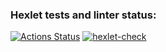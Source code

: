 ### Hexlet tests and linter status:
[![Actions Status](https://github.com/mrnion/devops-for-programmers-project-74/workflows/hexlet-check/badge.svg)](https://github.com/mrnion/devops-for-programmers-project-74/actions)
[![hexlet-check](https://github.com/mrnion/devops-for-programmers-project-74/actions/workflows/hexlet-check.yml/badge.svg)](https://github.com/mrnion/devops-for-programmers-project-74/actions/workflows/hexlet-check.yml)
